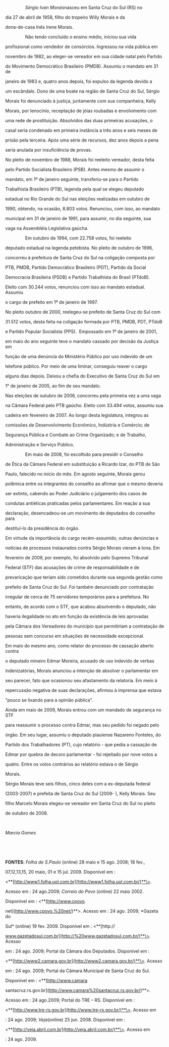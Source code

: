 

 



                *Sérgio Ivan Morais*nasceu em Santa Cruz do Sul (RS) no

dia 27 de abril de 1958, filho do tropeiro Willy Morais e da

dona-de-casa Inês Irene Morais.



                Não tendo concluído o ensino médio, iniciou sua vida

profissional como vendedor de consórcios. Ingressou na vida pública em

novembro de 1982, ao eleger-se vereador em sua cidade natal pelo Partido

do Movimento Democrático Brasileiro (PMDB). Assumiu o mandato em 31 de

janeiro de 1983 e, quatro anos depois, foi expulso da legenda devido a

um escândalo. Dono de uma boate na região de Santa Cruz do Sul, Sérgio

Morais foi denunciado à justiça, juntamente com sua companheira, Kelly

Morais, por lenocínio, receptação de jóias roubadas e envolvimento com

uma rede de prostituição. Absolvidos das duas primeiras acusações, o

casal seria condenado em primeira instância a três anos e seis meses de

prisão pela terceira. Após uma série de recursos, dez anos depois a pena

seria anulada por insuficiência de provas.



No pleito de novembro de 1988, Morais foi reeleito vereador, desta feita

pelo Partido Socialista Brasileiro (PSB). Antes mesmo de assumir o

mandato, em 1º de janeiro seguinte, transferiu-se para o Partido

Trabalhista Brasileiro (PTB), legenda pela qual se elegeu deputado

estadual no Rio Grande do Sul nas eleições realizadas em outubro de

1990, obtendo, na ocasião, 8.803 votos. Renunciou, com isso, ao mandato

municipal em 31 de janeiro de 1991, para assumir, no dia seguinte, sua

vaga na Assembléia Legislativa gaúcha.



                Em outubro de 1994, com 22.758 votos, foi reeleito

deputado estadual na legenda petebista. No pleito de outubro de 1996,

concorreu à prefeitura de Santa Cruz do Sul na coligação composta por

PTB, PMDB, Partido Democrático Brasileiro (PDT), Partido da Social

Democracia Brasileira (PSDB) e Partido Trabalhista do Brasil (PTdoB).

Eleito com 30.244 votos, renunciou com isso ao mandato estadual. Assumiu

o cargo de prefeito em 1º de janeiro de 1997.



No pleito outubro de 2000, reelegeu-se prefeito de Santa Cruz do Sul com

31.512 votos, desta feita na coligação formada por PTB, PMDB, PDT, PTdoB

e Partido Popular Socialista (PPS).  Empossado em 1º de janeiro de 2001,

em maio do ano seguinte teve o mandato cassado por decisão da Justiça em

função de uma denúncia do Ministério Público por uso indevido de um

telefone público. Por meio de uma liminar, conseguiu reaver o cargo

alguns dias depois. Deixou a chefia do Executivo de Santa Cruz do Sul em

1° de janeiro de 2005, ao fim de seu mandato.



Nas eleições de outubro de 2006, concorreu pela primeira vez a uma vaga

na Câmara Federal pelo PTB gaúcho. Eleito com 33.494 votos, assumiu sua

cadeira em fevereiro de 2007. Ao longo desta legislatura, integrou as

comissões de Desenvolvimento Econômico, Indústria e Comércio; de

Segurança Pública e Combate ao Crime Organizado; e de Trabalho,

Administração e Serviço Público.



                Em maio de 2008, foi escolhido para presidir o Conselho

de Ética da Câmara Federal em substituição a Ricardo Izar, do PTB de São

Paulo, falecido no início do mês. Em agosto seguinte, Morais gerou

polêmica entre os integrantes do conselho ao afirmar que o mesmo deveria

ser extinto, cabendo ao Poder Judiciário o julgamento dos casos de

condutas antiéticas praticadas pelos parlamentares. Em reação a sua

declaração, desencadeou-se um movimento de deputados do conselho para

destituí-lo da presidência do órgão.



Em virtude da importância do cargo recém-assumido, outras denúncias e

notícias de processos instaurados contra Sérgio Morais vieram à tona. Em

fevereiro de 2009, por exemplo, foi absolvido pelo Supremo Tribunal

Federal (STF) das acusações de crime de responsabilidade e de

prevaricação que teriam sido cometidos durante sua segunda gestão como

prefeito de Santa Cruz do Sul. Foi também denunciado por contratação

irregular de cerca de 75 servidores temporários para a prefeitura. No

entanto, de acordo com o STF, que acabou absolvendo o deputado, não

haveria ilegalidade no ato em função da existência de leis aprovadas

pela Câmara dos Vereadores do município que permitiriam a contratação de

pessoas sem concurso em situações de necessidade excepcional.



Em maio do mesmo ano, como relator do processo de cassação aberto contra

o deputado mineiro Edmar Moreira, acusado de uso indevido de verbas

indenizatórias, Morais anunciou a intenção de absolver o parlamentar em

seu parecer, fato que ocasionou seu afastamento da relatoria. Em meio à

repercussão negativa de suas declarações, afirmou à imprensa que estava

"pouco se lixando para a opinião pública".



Ainda em maio de 2009, Morais entrou com um mandado de segurança no STF

para reassumir o processo contra Edmar, mas seu pedido foi negado pelo

órgão. Em seu lugar, assumiu o deputado piauiense Nazareno Fonteles, do

Partido dos Trabalhadores (PT), cujo relatório - que pedia a cassação de

Edmar por quebra de decoro parlamentar - foi rejeitado por nove votos a

quatro. Entre os votos contrários ao relatório estava o de Sérgio

Morais.



Sérgio Morais teve seis filhos, cinco deles com a ex-deputada federal

(2003-2007) e prefeita de Santa Cruz do Sul (2009- ), Kelly Morais. Seu

filho Marcelo Morais elegeu-se vereador em Santa Cruz do Sul no pleito

de outubro de 2008.



 



*Marcia Gomes*



 



 



**FONTES**: *Folha de S.Paulo* (online) 28 maio e 15 ago. 2008; 18 fev.,

07,12,13,15, 20 maio, 01 e 15 jul. 2009. Disponível em :

\<**[http://www1.folha.uol.com.br](http://www1.folha.uol.com.br/)**\>.

Acesso em : 24 ago.2009; *Correio do Povo* (online) 22 maio 2002.

Disponível em : \<**[http://www.cpovo.

net](http://www.cpovo.%20net/)**\>. Acesso em : 24 ago. 2009; *Gazeta do

Sul* (online) 19 fev. 2009. Disponível em : \<**[http://

www.gazetadosul.com.br](http://%20www.gazetadosul.com.br/)**\>. Acesso

em : 24 ago. 2009; Portal da Câmara dos Deputados. Disponível em :

\<**[http://www2.camara.gov.br](http://www2.camara.gov.br/)**\>. Acesso

em : 24 ago. 2009; Portal da Câmara Municipal de Santa Cruz do Sul.

Disponível em : \<**[http://www.camara

santacruz.rs.gov.br](http://www.camara%20santacruz.rs.gov.br/)**\>.

Acesso em : 24 ago.2009; Portal do TRE – RS. Disponível em :

\<**[http://www.tre-rs.gov.br](http://www.tre-rs.gov.br/)**\>. Acesso em

: 24 ago. 2009; *Veja*(online) 25 jun. 2008. Disponível em :

\<**[http://veja.abril.com.br](http://veja.abril.com.br/)**\>. Acesso em

: 24 ago. 2009.



 



 



 



 



 

